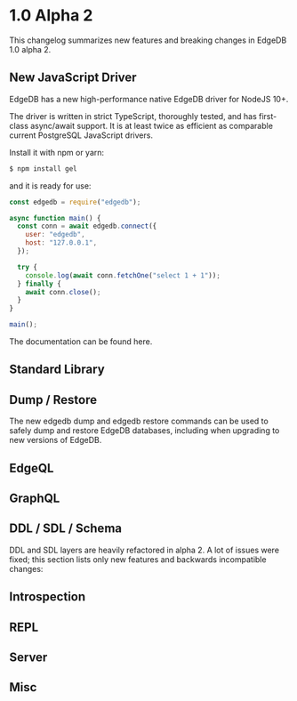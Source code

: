 # 1.0 Alpha 2

This changelog summarizes new features and breaking changes in EdgeDB 1.0 alpha 2.

## New JavaScript Driver

EdgeDB has a new high-performance native EdgeDB driver for NodeJS 10+.

The driver is written in strict TypeScript, thoroughly tested, and has first-class async/await support.  It is at least twice as efficient as comparable current PostgreSQL JavaScript drivers.

Install it with npm or yarn:

```bash
$ npm install gel
```

and it is ready for use:

```javascript
const edgedb = require("edgedb");

async function main() {
  const conn = await edgedb.connect({
    user: "edgedb",
    host: "127.0.0.1",
  });

  try {
    console.log(await conn.fetchOne("select 1 + 1"));
  } finally {
    await conn.close();
  }
}

main();
```

The documentation can be found here.

## Standard Library

## Dump / Restore

The new edgedb dump and edgedb restore commands can be used to safely dump and restore EdgeDB databases, including when upgrading to new versions of EdgeDB.

## EdgeQL

## GraphQL

## DDL / SDL / Schema

DDL and SDL layers are heavily refactored in alpha 2. A lot of issues were fixed; this section lists only new features and backwards incompatible changes:

## Introspection

## REPL

## Server

## Misc

